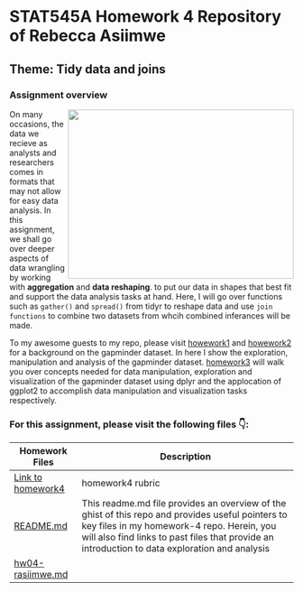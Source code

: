 # STAT545A Homework 4 Repository of Rebecca Asiimwe 

## Theme: Tidy data and joins

### Assignment overview
[<img align ="right" src="https://github.com/STAT545-UBC-students/hw04-rasiimwe/blob/master/gather1.png" width="400" height="300"/>](https://github.com/STAT545-UBC-students/hw04-rasiimwe/blob/master/gather1.png)

On many occasions, the data we recieve as analysts and researchers comes in formats that may not allow for easy data analysis. In this assignment, we shall go over deeper aspects of data wrangling by working with **aggregation** and **data reshaping**.
to put our data in shapes that best fit and support the data analysis tasks at hand. Here, I will go over functions such as `gather()` and `spread()` from tidyr to reshape data and use `join functions` to combine two datasets from whcih combined inferances will be made. 


To my awesome guests to my repo, please visit [howework1](https://github.com/STAT545-UBC-students/hw01-rasiimwe) and [howework2](https://github.com/STAT545-UBC-students/hw02-rasiimwe/blob/master/hw02.md) for a background on the gapminder dataset. In here I show the exploration, manipulation and analysis of the gapminder dataset. [homework3](https://github.com/STAT545-UBC-students/hw03-rasiimwe/blob/master/hw03-rasiimwe.md) will walk you over concepts needed for  data manipulation, exploration and visualization of the gapminder dataset using dplyr and the applocation of ggplot2 to accomplish data manipulation and visualization tasks respectively.


### For this assignment, please visit the following files :point_down::

|   **Homework Files**   | **Description** |
|----------------|------------|
|[Link to homework4](http://stat545.com/Classroom/assignments/hw04/hw04.html)|homework4 rubric|
|[README.md](https://github.com/STAT545-UBC-students/hw04-rasiimwe/blob/master/README.md)|This readme.md file provides an overview of the ghist of this repo and provides useful pointers to key files in my homework-4 repo. Herein, you will also find links to past files that provide an introduction to data exploration and analysis |
|[hw04-rasiimwe.md](https://github.com/STAT545-UBC-students/hw04-rasiimwe/blob/master/hw04-rasiimwe.md)|  |


